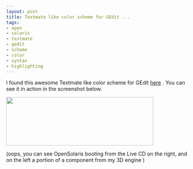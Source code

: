 ```yaml
--- 
layout: post
title: Textmate like color scheme for GEdit ...
tags: 
- open
- solaris
- textmate
- gedit
- scheme
- color
- syntax
- highlighting
---
```

I found this awesome Textmate like color scheme for GEdit <a title="Get it!" href="http://grigio.org/textmate_gedit_few_steps" target="_blank">here</a> . You can see it in action in the screenshot below.

<a class="image" href="{{ site.url }}/images/2008/05/screenshot.jpg"><img class="alignnone size-thumbnail wp-image-220" title="screenshot" src="{{ site.url }}/images/2008/05/screenshot-400x132.jpg" alt="" width="400" height="132" /></a>

(oops, you can see OpenSolaris booting from the Live CD on the right, and on the left a portion of a component from my 3D engine )
